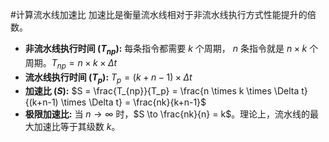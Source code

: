 #计算流水线加速比
加速比是衡量流水线相对于非流水线执行方式性能提升的倍数。
*   **非流水线执行时间 ($T_{np}$):** 每条指令都需要 $k$ 个周期， $n$ 条指令就是 $n \times k$ 个周期。$T_{np} = n \times k \times \Delta t$
*   **流水线执行时间 ($T_p$):** $T_p = (k+n-1) \times \Delta t$
*   **加速比 ($S$):**
	$S = \frac{T_{np}}{T_p} = \frac{n \times k \times \Delta t}{(k+n-1) \times \Delta t} = \frac{nk}{k+n-1}$
*   **极限加速比:** 当 $n \to \infty$ 时，$S \to \frac{nk}{n} = k$。理论上，流水线的最大加速比等于其级数 $k$。